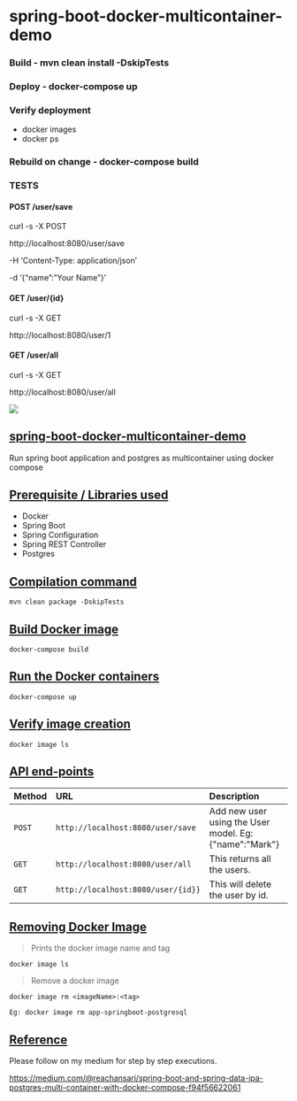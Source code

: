# spring-boot-docker-multicontainer-demo

### Build - mvn clean install -DskipTests

### Deploy - docker-compose up

### Verify deployment 

- docker images
- docker ps


### Rebuild on change - docker-compose build

### TESTS

#### POST /user/save

curl -s -X POST

http://localhost:8080/user/save

-H ‘Content-Type: application/json’

-d ‘{“name”:”Your Name”}’


#### GET /user/{id}

curl -s -X GET

http://localhost:8080/user/1


#### GET /user/all

curl -s -X GET

http://localhost:8080/user/all



![](./img/poster.png)

## [spring-boot-docker-multicontainer-demo](#spring-boot-postgres-demo)

Run spring boot application and postgres as multicontainer using docker compose

## [Prerequisite / Libraries used](#Prerequisite)
* Docker
* Spring Boot
* Spring Configuration
* Spring REST Controller
* Postgres

## [Compilation command](#compilation-command)
```mvn clean package -DskipTests```

## [Build Docker image](#build-docker-image)
```docker-compose build```

## [Run the Docker containers](#run-docker-containers)
```docker-compose up```

## [Verify image creation](#verify-image-creation)
```docker image ls```

## [API end-points](#API-end-points)

| Method            | URL          | Description                                                                                   |
|:------------------|:------------------|:----------------------------------------------------------------------------------------------|
| `POST`			| `http://localhost:8080/user/save`		| Add new user using the User model.	Eg:{"name":"Mark"}|
| `GET`			| `http://localhost:8080/user/all`		| This returns all the users.													|
| `GET`			| `http://localhost:8080/user/{id}}`	| This will delete the user by id.|




## [Removing Docker Image](#removing-docker-image)

> Prints the docker image name and tag

```docker image ls```

> Remove a docker image

```docker image rm <imageName>:<tag>```

`Eg: docker image rm app-springboot-postgresql`


## [Reference](#reference)

Please follow on my medium for step by step executions.

https://medium.com/@reachansari/spring-boot-and-spring-data-jpa-postgres-multi-container-with-docker-compose-f94f56622061


